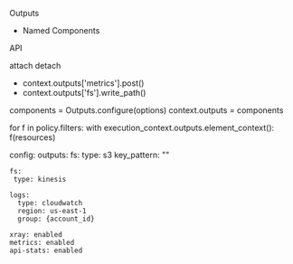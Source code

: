 

Outputs


- Named Components

API

  attach
  detach

- context.outputs['metrics'].post()
- context.outputs['fs'].write_path()


components = Outputs.configure(options)
context.outputs = components


for f in policy.filters:
    with execution_context.outputs.element_context():
        f(resources)

config:
  outputs:
    fs:
      type: s3
      key_pattern: ""

    fs:
     type: kinesis

    logs:
      type: cloudwatch
      region: us-east-1
      group: {account_id}

    xray: enabled
    metrics: enabled
    api-stats: enabled
